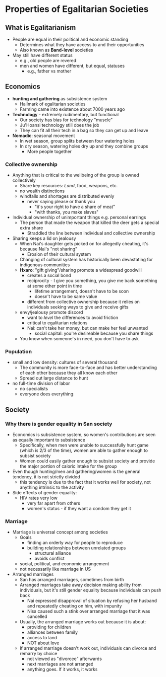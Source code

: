 # Properties of Egalitarian Societies

## What is Egalitarianism

* People are equal in their political and economic standing
  * Determines what they have access to and their opportunities
  * Also known as **Band-level** societies
* May still have different status
  * e.g., old people are revered
  * men and women have different, but equal, statuses
    * e.g., father vs mother

## Economics

* **hunting and gathering** as subsistence system
  * Hallmark of egalitarian societies
  * Farming came into existence about 7000 years ago
* **Technology** - extremely rudimentary, but functional
  * Our society has bias for technology "muscle"
  * Ju'Hoansi technology still does the job
  * They can fit all their tech in a bag so they can get up and leave
* **Nomadic**: seasonal movement
  * In wet season, group splits between four watering holes
  * In dry season, watering holes dry up and they combine groups
    * More people together

### Collective ownership

* Anything that is critical to the wellbeing of the group is owned collectively
  * Share key resources: *Land*, food, weapons, etc.
  * no wealth distinctions
  * windfalls and shortages are distributed evenly
    * never saying please or thank you
      * "it's your right to have a share of meat"
      * "with thanks, you make slaves"
* Individual ownership of unimportant things e.g. personal earrings
  * The person that made the weapon that killed the deer gets a special extra share
    * Straddled the line between individual and collective ownership
* Sharing keeps a lid on jealousy
  * When Nai's daughter gets picked on for allegedly cheating, it's because Nai's "not sharing"
    * Erosion of their cultural system
  * Changing of cultural system has historically been devastating for indigenous communities
  * **Hxaro**: "gift giving"/sharing promote a widespread goodwill
    * creates a social bond
    * reciprocity - I give you something, you give me back something at some other point in time
      * lifetime arrangement, doesn't have to be soon
      * doesn't have to be same value
    * different from collective ownership because it relies on individuals seeking ways to give and receive gifts
  * envy/jealousy promote discord
    * want to *level* the differences to avoid friction
    * critical to egalitarian relations
    * Nai: can't take her money, but can make her feel unwanted
      * social capital: you're desireable because you share things
  * You know when someone's in need, you don't have to ask

### Population

* small and low density: cultures of several thousand
  * The community is more face-to-face and has better understanding of each other because they all know each  other
  * Spread out large distance to hunt
* no full-time division of labor
  * no specialists
  * everyone does everything

## Society

### Why there is gender equality in San society

* Economics is subsistence system, so women's contributions are seen as equally important to subsistence
  * Specifically, when men were unable to successfully hunt game (which is 2/3 of the time), women are able to gather enough to subsist society
  * Women could easily gather enough to subsist society and provide the major portion of caloric intake for the group
* Even though hunting/men and gathering/women is the general tendency, it is not strictly divided
  * this tendency is due to the fact that it works well for society, not anything intrinsic to the activity
* Side effects of gender equality:
  * HIV rates very low
    * very far apart from others
    * women's status - if they want a condom they get it

### Marriage

* Marriage is universal concept among societies
  * Goals
    * finding an orderly way for people to reproduce
    * building relationships between unrelated groups
      * structural alliance
      * avoids conflict
  * social, political, and economic arrangement
  * not necessarily like marriage in US
* Arranged marriages
  * San has arranged marriages, sometimes from birth
  * Arranged marriages take away decision making ability from individuals, but it's still gender equality because individuals can push back
    * Nai expressed disapproval of situation by refusing her husband and repeatedly cheating on him, with impunity
    * Nisa caused such a stink over arranged marriage that it was cancelled
  * Usually, the arranged marriage works out because it is about:
    * providing for children
    * alliances between family
    * access to land
    * NOT about love
  * If arranged marriage doesn't work out, individuals can divorce and remarry by choice
    * not viewed as "divorcee" afterwards
    * next marriages are not arranged
    * anything goes. If it works, it works